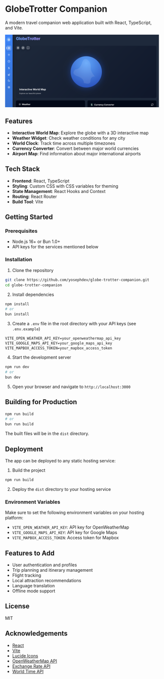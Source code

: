 # GlobeTrotter Companion

A modern travel companion web application built with React, TypeScript, and Vite.

![GlobeTrotter Companion Screenshot](./public/og-image.png)

## Features

- **Interactive World Map**: Explore the globe with a 3D interactive map
- **Weather Widget**: Check weather conditions for any city
- **World Clock**: Track time across multiple timezones
- **Currency Converter**: Convert between major world currencies
- **Airport Map**: Find information about major international airports

## Tech Stack

- **Frontend**: React, TypeScript
- **Styling**: Custom CSS with CSS variables for theming
- **State Management**: React Hooks and Context
- **Routing**: React Router
- **Build Tool**: Vite

## Getting Started

### Prerequisites

- Node.js 16+ or Bun 1.0+
- API keys for the services mentioned below

### Installation

1. Clone the repository

```bash
git clone https://github.com/yosephdev/globe-trotter-companion.git
cd globe-trotter-companion
```

2. Install dependencies

```bash
npm install
# or
bun install
```

3. Create a `.env` file in the root directory with your API keys (see `.env.example`)

```
VITE_OPEN_WEATHER_API_KEY=your_openweathermap_api_key
VITE_GOOGLE_MAPS_API_KEY=your_google_maps_api_key
VITE_MAPBOX_ACCESS_TOKEN=your_mapbox_access_token
```

4. Start the development server

```bash
npm run dev
# or
bun dev
```

5. Open your browser and navigate to `http://localhost:3000`

## Building for Production

```bash
npm run build
# or
bun run build
```

The built files will be in the `dist` directory.

## Deployment

The app can be deployed to any static hosting service:

1. Build the project

```bash
npm run build
```

2. Deploy the `dist` directory to your hosting service

### Environment Variables

Make sure to set the following environment variables on your hosting platform:

- `VITE_OPEN_WEATHER_API_KEY`: API key for OpenWeatherMap
- `VITE_GOOGLE_MAPS_API_KEY`: API key for Google Maps
- `VITE_MAPBOX_ACCESS_TOKEN`: Access token for Mapbox

## Features to Add

- User authentication and profiles
- Trip planning and itinerary management
- Flight tracking
- Local attraction recommendations
- Language translation
- Offline mode support

## License

MIT

## Acknowledgements

- [React](https://reactjs.org/)
- [Vite](https://vitejs.dev/)
- [Lucide Icons](https://lucide.dev/)
- [OpenWeatherMap API](https://openweathermap.org/api)
- [Exchange Rate API](https://exchangerate.host/)
- [World Time API](http://worldtimeapi.org/)
